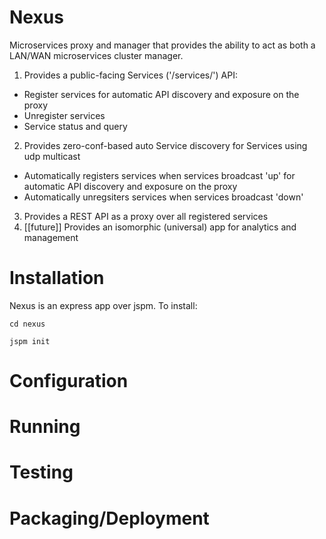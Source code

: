 # Nexus

Microservices proxy and manager that provides the ability to act as both a LAN/WAN microservices cluster manager. 
1. Provides a public-facing Services ('/services/') API:
  - Register services for automatic API discovery and exposure on the proxy
  - Unregister services
  - Service status and query
2. Provides zero-conf-based auto Service discovery for Services using udp multicast
  - Automatically registers services when services broadcast 'up' for automatic API discovery and exposure on the proxy
  - Automatically unregsiters services when services broadcast 'down'
3. Provides a REST API as a proxy over all registered services
4. [[future]] Provides an isomorphic (universal) app for analytics and management

# Installation

Nexus is an express app over jspm. To install:

<p><code>cd nexus</code></p>
<p><code>jspm init</code></p>

# Configuration

# Running

# Testing

# Packaging/Deployment
